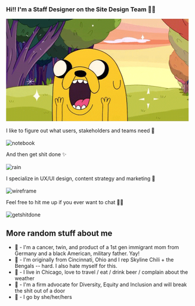 
### Hi!! I'm a Staff Designer on the Site Design Team 👋🏽 
![Image of excited Jake the Dog](https://github.com/ajashams/ajashams/blob/master/excited.gif)

I like to figure out what users, stakeholders and teams need 👀 <br>
<br>
![notebook](https://user-images.githubusercontent.com/63429045/143141922-4839f3db-afbe-4e32-95be-d4162e9a4db6.gif)

And then get shit done ✨ <br>
<br>
![rain](https://user-images.githubusercontent.com/63429045/143141936-ce13787c-3a4d-4888-bfab-bdc21be21a39.gif)

I specialize in UX/UI design, content strategy and marketing 🙂 <br>
<br>
![wireframe](https://user-images.githubusercontent.com/63429045/143142379-5e6901a1-330f-498d-a140-5d638cba0237.gif)

Feel free to hit me up if you ever want to chat 🤙🏽 <br>
<br>
![getshitdone](https://user-images.githubusercontent.com/63429045/143142420-c79fe289-c917-4eaf-8957-43bf5eaf8c5c.gif)


## More random stuff about me
- 🦀 - I'm a cancer, twin, and product of a 1st gen immigrant mom from Germany and a black American, military father. Yay!
- 🏡  - I'm originally from Cincinnati, Ohio and I rep Skyline Chili + the Bengals -- hard. I also hate myself for this.
- 🍻  - I live in Chicago, love to travel / eat / drink beer / complain about the weather
- 💯 - I'm a firm advocate for Diversity, Equity and Inclusion and will break the shit out of a door
- 💬  - I go by she/her/hers



